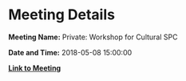 # Meeting Details

**Meeting Name:** Private: Workshop for Cultural SPC

**Date and Time:** 2018-05-08 15:00:00

**[Link to Meeting](https://www.limerick.ie/council/whats-on/private-workshop-cultural-spc-0)**
